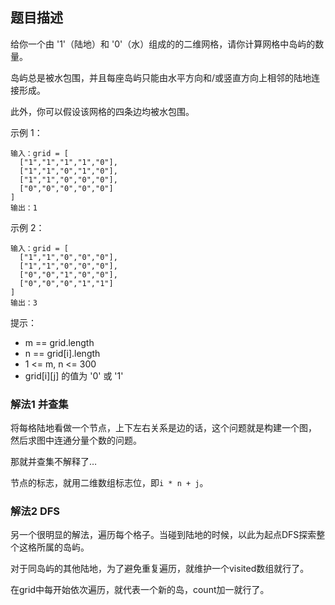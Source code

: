## 题目描述
给你一个由 '1'（陆地）和 '0'（水）组成的的二维网格，请你计算网格中岛屿的数量。

岛屿总是被水包围，并且每座岛屿只能由水平方向和/或竖直方向上相邻的陆地连接形成。

此外，你可以假设该网格的四条边均被水包围。

示例 1：
```
输入：grid = [
  ["1","1","1","1","0"],
  ["1","1","0","1","0"],
  ["1","1","0","0","0"],
  ["0","0","0","0","0"]
]
输出：1
```
示例 2：
```
输入：grid = [
  ["1","1","0","0","0"],
  ["1","1","0","0","0"],
  ["0","0","1","0","0"],
  ["0","0","0","1","1"]
]
输出：3
```

提示：
- m == grid.length
- n == grid[i].length
- 1 <= m, n <= 300
- grid[i][j] 的值为 '0' 或 '1'

### 解法1 并查集
将每格陆地看做一个节点，上下左右关系是边的话，这个问题就是构建一个图，
然后求图中连通分量个数的问题。

那就并查集不解释了…

节点的标志，就用二维数组标志位，即`i * n + j`。

### 解法2 DFS
另一个很明显的解法，遍历每个格子。当碰到陆地的时候，以此为起点DFS探索整个这格所属的岛屿。

对于同岛屿的其他陆地，为了避免重复遍历，就维护一个visited数组就行了。

在grid中每开始依次遍历，就代表一个新的岛，count加一就行了。